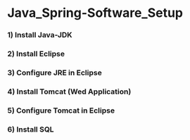 # Java_Spring-Software_Setup

### 1) Install Java-JDK
### 2) Install Eclipse 
### 3) Configure JRE in Eclipse
### 4) Install Tomcat (Wed Application)
### 5) Configure Tomcat in Eclipse 
### 6) Install SQL
